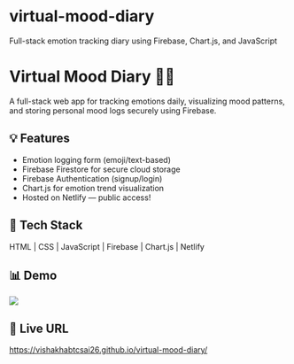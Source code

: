 # virtual-mood-diary
Full-stack emotion tracking diary using Firebase, Chart.js, and JavaScript

# Virtual Mood Diary 🧠💖

A full-stack web app for tracking emotions daily, visualizing mood patterns, and storing personal mood logs securely using Firebase.

## 💡 Features
- Emotion logging form (emoji/text-based)
- Firebase Firestore for secure cloud storage
- Firebase Authentication (signup/login)
- Chart.js for emotion trend visualization
- Hosted on Netlify — public access!

## 🔧 Tech Stack
HTML | CSS | JavaScript | Firebase | Chart.js | Netlify

## 📊 Demo
![](screenshot.png)

## 📌 Live URL
https://vishakhabtcsai26.github.io/virtual-mood-diary/

